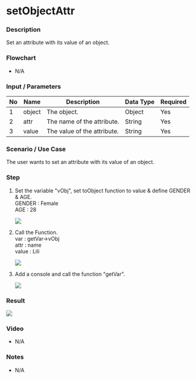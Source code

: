 ﻿# setObjectAttr

### Description

Set an attribute with its value of an object.

### Flowchart

- N/A 

### Input / Parameters

| No | Name | Description | Data Type | Required |
| ------ | ------ | ------ |------ | ------ |
| 1 | object | The object. | Object | Yes  |
| 2 | attr | The name of the attribute. | String | Yes | 
| 3 | value | The value of the attribute. | String | Yes |

### Scenario / Use Case

The user wants to set an attribute with its value of an object.

### Step

1. Set the variable "vObj", set toObject                function to value & define GENDER & AGE.<br     />
   GENDER : Female<br>
   AGE : 28

   ![](../../../../document/function/Object/setObjectAtt/setObjectAtt-step-1.png?raw=true)

2. Call the Function.<br />
   var : getVar->vObj <br />
   attr : name <br />
   value : Lili <br />

    ![](../../../../document/function/Object/setObjectAtt/setObjectAtt-step-2.png?raw=true) 
    
3. Add a console and call the function "getVar".

    ![](../../../../document/function/Object/setObjectAtt/setObjectAtt-step-3.png?raw=true) 

### Result

![](../../../../document/function/Object/setObjectAtt/setObjectAtt-result-1.png?raw=true)

### Video

- N/A

<!--[![Video](http://i.imgur.com/Ot5DWAW.png)](https://youtu.be/StTqXEQ2l-Y?t=35s)-->

### Notes

- N/A